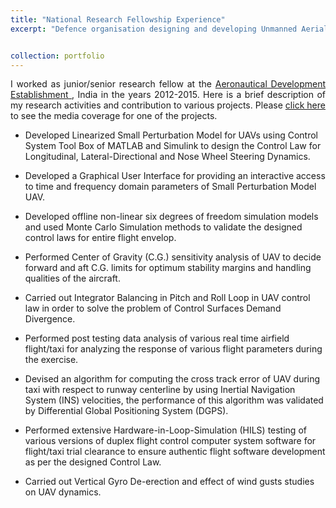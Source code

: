 ```yaml
---
title: "National Research Fellowship Experience"
excerpt: "Defence organisation designing and developing Unmanned Aerial Systems and Combat Aircraft Simulators"


collection: portfolio
---
```

<div style="text-align: justify"> 
  
I worked as junior/senior research fellow at the <a href="https://www.drdo.gov.in/drdo/labs1/ADE/English/indexnew.jsp?pg=homepage.jsp"> Aeronautical Development Establishment </a>, India in the years 2012-2015. Here is a brief description of my research activities and contribution to various projects. Please <a href="https://www.youtube.com/watch?v=_vvhno58Qq8"> click here </a> to see the media coverage for one of the projects. </div>


* Developed Linearized Small Perturbation Model for UAVs using Control System Tool Box of MATLAB and Simulink to design the Control Law for Longitudinal, Lateral-Directional and Nose Wheel Steering Dynamics.

* Developed a Graphical User Interface for providing an interactive access to time and frequency domain parameters of Small Perturbation Model UAV.

* Developed offline non-linear six degrees of freedom simulation models and used Monte Carlo Simulation methods to validate the designed control laws for entire flight envelop.

* Performed Center of Gravity (C.G.) sensitivity analysis of UAV to decide forward and aft C.G. limits for optimum stability margins and handling qualities of the aircraft.

* Carried out Integrator Balancing in Pitch and Roll Loop in UAV control law in order to solve the problem of Control Surfaces Demand Divergence.

* Performed post testing data analysis of various real time airfield flight/taxi for analyzing the response of various flight parameters during the exercise.

* Devised an algorithm for computing the cross track error of UAV during taxi with respect to runway centerline by using Inertial Navigation System (INS) velocities, the performance of this algorithm was validated by Differential Global Positioning System (DGPS).

* Performed extensive Hardware-in-Loop-Simulation (HILS) testing of various versions of duplex flight control computer system software for flight/taxi trial clearance to ensure authentic flight software development as per the designed Control Law.

* Carried out Vertical Gyro De-erection and effect of wind gusts studies on UAV dynamics.

